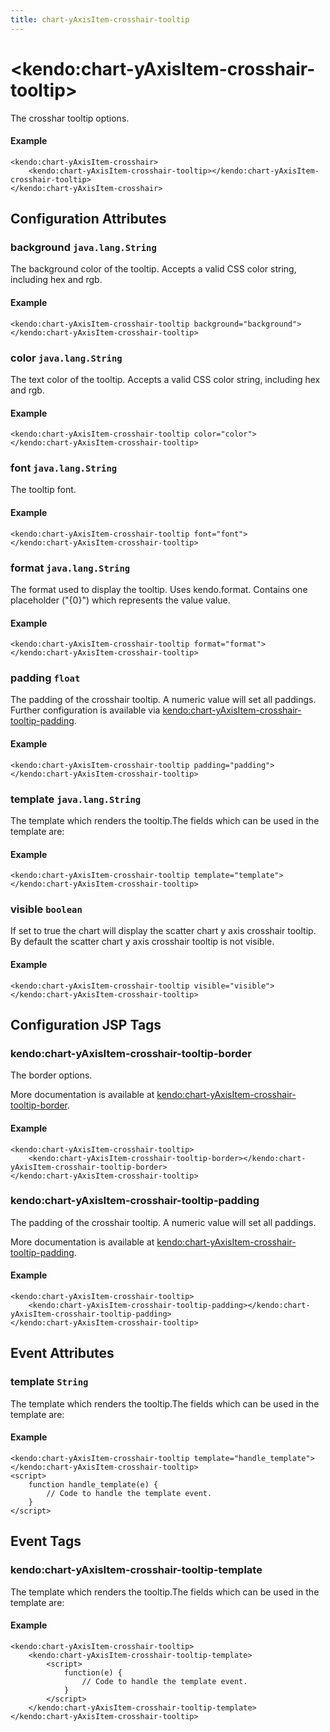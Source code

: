 ```yaml
---
title: chart-yAxisItem-crosshair-tooltip
---
```


# \<kendo:chart-yAxisItem-crosshair-tooltip\>

The crosshar tooltip options.

#### Example
    <kendo:chart-yAxisItem-crosshair>
        <kendo:chart-yAxisItem-crosshair-tooltip></kendo:chart-yAxisItem-crosshair-tooltip>
    </kendo:chart-yAxisItem-crosshair>

## Configuration Attributes

### background `java.lang.String`

The background color of the tooltip. Accepts a valid CSS color string, including hex and rgb.

#### Example
    <kendo:chart-yAxisItem-crosshair-tooltip background="background">
    </kendo:chart-yAxisItem-crosshair-tooltip>

### color `java.lang.String`

The text color of the tooltip. Accepts a valid CSS color string, including hex and rgb.

#### Example
    <kendo:chart-yAxisItem-crosshair-tooltip color="color">
    </kendo:chart-yAxisItem-crosshair-tooltip>

### font `java.lang.String`

The tooltip font.

#### Example
    <kendo:chart-yAxisItem-crosshair-tooltip font="font">
    </kendo:chart-yAxisItem-crosshair-tooltip>

### format `java.lang.String`

The format used to display the tooltip. Uses kendo.format. Contains one placeholder ("{0}") which represents the value value.

#### Example
    <kendo:chart-yAxisItem-crosshair-tooltip format="format">
    </kendo:chart-yAxisItem-crosshair-tooltip>

### padding `float`

The padding of the crosshair tooltip. A numeric value will set all paddings. Further configuration is available via [kendo:chart-yAxisItem-crosshair-tooltip-padding](#kendo-chart-yAxisItem-crosshair-tooltip-padding). 

#### Example
    <kendo:chart-yAxisItem-crosshair-tooltip padding="padding">
    </kendo:chart-yAxisItem-crosshair-tooltip>

### template `java.lang.String`

The template which renders the tooltip.The fields which can be used in the template are:

#### Example
    <kendo:chart-yAxisItem-crosshair-tooltip template="template">
    </kendo:chart-yAxisItem-crosshair-tooltip>

### visible `boolean`

If set to true the chart will display the scatter chart y axis crosshair tooltip. By default the scatter chart y axis crosshair tooltip is not visible.

#### Example
    <kendo:chart-yAxisItem-crosshair-tooltip visible="visible">
    </kendo:chart-yAxisItem-crosshair-tooltip>


##  Configuration JSP Tags

### kendo:chart-yAxisItem-crosshair-tooltip-border

The border options.

More documentation is available at [kendo:chart-yAxisItem-crosshair-tooltip-border](/api/wrappers/jsp/chart/yaxisitem-crosshair-tooltip-border).

#### Example

    <kendo:chart-yAxisItem-crosshair-tooltip>
        <kendo:chart-yAxisItem-crosshair-tooltip-border></kendo:chart-yAxisItem-crosshair-tooltip-border>
    </kendo:chart-yAxisItem-crosshair-tooltip>

### kendo:chart-yAxisItem-crosshair-tooltip-padding

The padding of the crosshair tooltip. A numeric value will set all paddings.

More documentation is available at [kendo:chart-yAxisItem-crosshair-tooltip-padding](/api/wrappers/jsp/chart/yaxisitem-crosshair-tooltip-padding).

#### Example

    <kendo:chart-yAxisItem-crosshair-tooltip>
        <kendo:chart-yAxisItem-crosshair-tooltip-padding></kendo:chart-yAxisItem-crosshair-tooltip-padding>
    </kendo:chart-yAxisItem-crosshair-tooltip>


## Event Attributes

### template `String`

The template which renders the tooltip.The fields which can be used in the template are:


#### Example
    <kendo:chart-yAxisItem-crosshair-tooltip template="handle_template">
    </kendo:chart-yAxisItem-crosshair-tooltip>
    <script>
        function handle_template(e) {
            // Code to handle the template event.
        }
    </script>

## Event Tags

### kendo:chart-yAxisItem-crosshair-tooltip-template

The template which renders the tooltip.The fields which can be used in the template are:


#### Example
    <kendo:chart-yAxisItem-crosshair-tooltip>
        <kendo:chart-yAxisItem-crosshair-tooltip-template>
            <script>
                function(e) {
                    // Code to handle the template event.
                }
            </script>
        </kendo:chart-yAxisItem-crosshair-tooltip-template>
    </kendo:chart-yAxisItem-crosshair-tooltip>

